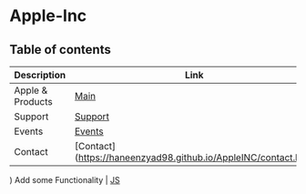 # Apple-Inc 

## Table of contents 

Description|Link
-----| -------
Apple & Products |[Main](https://mhn998.github.io/Apple-Inc-/Index.html)
Support | [Support](https://qusaiqishta.github.io/appleInc/support.html)
Events | [Events](https://shokreabozahra.github.io/AppleInc/event.html)
Contact | [Contact](https://haneenzyad98.github.io/AppleINC/contact.html
)
Add some Functionality | [JS](app.js)